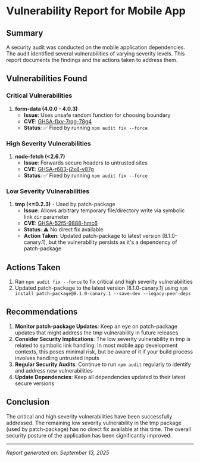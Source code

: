 # Vulnerability Report for Mobile App

## Summary

A security audit was conducted on the mobile application dependencies. The audit identified several vulnerabilities of varying severity levels. This report documents the findings and the actions taken to address them.

## Vulnerabilities Found

### Critical Vulnerabilities

1. **form-data (4.0.0 - 4.0.3)**
   - **Issue**: Uses unsafe random function for choosing boundary
   - **CVE**: [GHSA-fjxv-7rqg-78g4](https://github.com/advisories/GHSA-fjxv-7rqg-78g4)
   - **Status**: ✅ Fixed by running `npm audit fix --force`

### High Severity Vulnerabilities

1. **node-fetch (<2.6.7)**
   - **Issue**: Forwards secure headers to untrusted sites
   - **CVE**: [GHSA-r683-j2x4-v87g](https://github.com/advisories/GHSA-r683-j2x4-v87g)
   - **Status**: ✅ Fixed by running `npm audit fix --force`

### Low Severity Vulnerabilities

1. **tmp (<=0.2.3)** - Used by patch-package
   - **Issue**: Allows arbitrary temporary file/directory write via symbolic link `dir` parameter
   - **CVE**: [GHSA-52f5-9888-hmc6](https://github.com/advisories/GHSA-52f5-9888-hmc6)
   - **Status**: ⚠️ No direct fix available
   - **Action Taken**: Updated patch-package to latest version (8.1.0-canary.1), but the vulnerability persists as it's a dependency of patch-package

## Actions Taken

1. Ran `npm audit fix --force` to fix critical and high severity vulnerabilities
2. Updated patch-package to the latest version (8.1.0-canary.1) using `npm install patch-package@8.1.0-canary.1 --save-dev --legacy-peer-deps`

## Recommendations

1. **Monitor patch-package Updates**: Keep an eye on patch-package updates that might address the tmp vulnerability in future releases
2. **Consider Security Implications**: The low severity vulnerability in tmp is related to symbolic link handling. In most mobile app development contexts, this poses minimal risk, but be aware of it if your build process involves handling untrusted inputs
3. **Regular Security Audits**: Continue to run `npm audit` regularly to identify and address new vulnerabilities
4. **Update Dependencies**: Keep all dependencies updated to their latest secure versions

## Conclusion

The critical and high severity vulnerabilities have been successfully addressed. The remaining low severity vulnerability in the tmp package (used by patch-package) has no direct fix available at this time. The overall security posture of the application has been significantly improved.

---

*Report generated on: September 13, 2025*